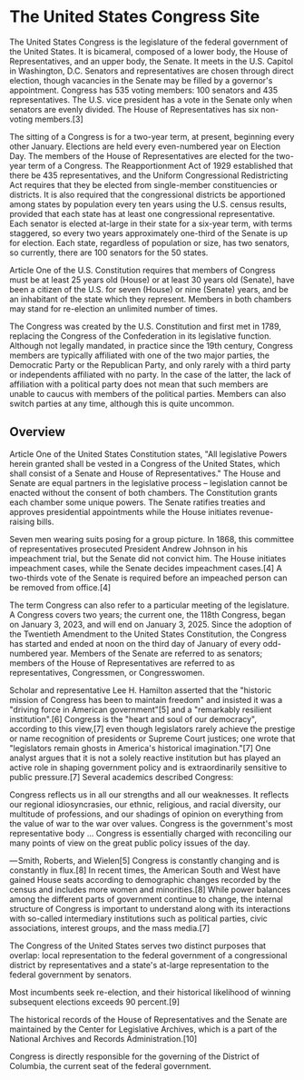 # The United States Congress Site
The United States Congress is the legislature of the federal government of the United States. It is bicameral, composed of a lower body, the House of Representatives, and an upper body, the Senate. It meets in the U.S. Capitol in Washington, D.C. Senators and representatives are chosen through direct election, though vacancies in the Senate may be filled by a governor's appointment. Congress has 535 voting members: 100 senators and 435 representatives. The U.S. vice president has a vote in the Senate only when senators are evenly divided. The House of Representatives has six non-voting members.[3]

The sitting of a Congress is for a two-year term, at present, beginning every other January. Elections are held every even-numbered year on Election Day. The members of the House of Representatives are elected for the two-year term of a Congress. The Reapportionment Act of 1929 established that there be 435 representatives, and the Uniform Congressional Redistricting Act requires that they be elected from single-member constituencies or districts. It is also required that the congressional districts be apportioned among states by population every ten years using the U.S. census results, provided that each state has at least one congressional representative. Each senator is elected at-large in their state for a six-year term, with terms staggered, so every two years approximately one-third of the Senate is up for election. Each state, regardless of population or size, has two senators, so currently, there are 100 senators for the 50 states.

Article One of the U.S. Constitution requires that members of Congress must be at least 25 years old (House) or at least 30 years old (Senate), have been a citizen of the U.S. for seven (House) or nine (Senate) years, and be an inhabitant of the state which they represent. Members in both chambers may stand for re-election an unlimited number of times.

The Congress was created by the U.S. Constitution and first met in 1789, replacing the Congress of the Confederation in its legislative function. Although not legally mandated, in practice since the 19th century, Congress members are typically affiliated with one of the two major parties, the Democratic Party or the Republican Party, and only rarely with a third party or independents affiliated with no party. In the case of the latter, the lack of affiliation with a political party does not mean that such members are unable to caucus with members of the political parties. Members can also switch parties at any time, although this is quite uncommon.

## Overview
Article One of the United States Constitution states, "All legislative Powers herein granted shall be vested in a Congress of the United States, which shall consist of a Senate and House of Representatives." The House and Senate are equal partners in the legislative process – legislation cannot be enacted without the consent of both chambers. The Constitution grants each chamber some unique powers. The Senate ratifies treaties and approves presidential appointments while the House initiates revenue-raising bills.

Seven men wearing suits posing for a group picture.
In 1868, this committee of representatives prosecuted President Andrew Johnson in his impeachment trial, but the Senate did not convict him.
The House initiates impeachment cases, while the Senate decides impeachment cases.[4] A two-thirds vote of the Senate is required before an impeached person can be removed from office.[4]

The term Congress can also refer to a particular meeting of the legislature. A Congress covers two years; the current one, the 118th Congress, began on January 3, 2023, and will end on January 3, 2025. Since the adoption of the Twentieth Amendment to the United States Constitution, the Congress has started and ended at noon on the third day of January of every odd-numbered year. Members of the Senate are referred to as senators; members of the House of Representatives are referred to as representatives, Congressmen, or Congresswomen.

Scholar and representative Lee H. Hamilton asserted that the "historic mission of Congress has been to maintain freedom" and insisted it was a "driving force in American government"[5] and a "remarkably resilient institution".[6] Congress is the "heart and soul of our democracy", according to this view,[7] even though legislators rarely achieve the prestige or name recognition of presidents or Supreme Court justices; one wrote that "legislators remain ghosts in America's historical imagination."[7] One analyst argues that it is not a solely reactive institution but has played an active role in shaping government policy and is extraordinarily sensitive to public pressure.[7] Several academics described Congress:

Congress reflects us in all our strengths and all our weaknesses. It reflects our regional idiosyncrasies, our ethnic, religious, and racial diversity, our multitude of professions, and our shadings of opinion on everything from the value of war to the war over values. Congress is the government's most representative body ... Congress is essentially charged with reconciling our many points of view on the great public policy issues of the day.

— Smith, Roberts, and Wielen[5]
Congress is constantly changing and is constantly in flux.[8] In recent times, the American South and West have gained House seats according to demographic changes recorded by the census and includes more women and minorities.[8] While power balances among the different parts of government continue to change, the internal structure of Congress is important to understand along with its interactions with so-called intermediary institutions such as political parties, civic associations, interest groups, and the mass media.[7]

The Congress of the United States serves two distinct purposes that overlap: local representation to the federal government of a congressional district by representatives and a state's at-large representation to the federal government by senators.

Most incumbents seek re-election, and their historical likelihood of winning subsequent elections exceeds 90 percent.[9]

The historical records of the House of Representatives and the Senate are maintained by the Center for Legislative Archives, which is a part of the National Archives and Records Administration.[10]

Congress is directly responsible for the governing of the District of Columbia, the current seat of the federal government.
